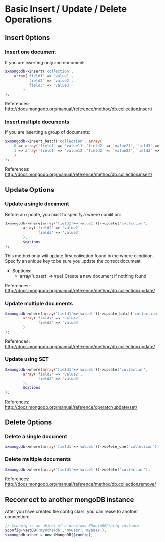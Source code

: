 # Basic Insert / Update / Delete Operations

## Insert Options
### Insert one document
If you are inserting only one document:

```php
$xmongodb->insert('collection', 
    array('field1' => 'value1',
          'field2' => 'value2',
          'field3' => 'value3'
        )
);
```

References: http://docs.mongodb.org/manual/reference/method/db.collection.insert/

### Insert multiple documents
If you are inserting a group of documents:

```php
$xmongodb->insert_batch('collection', array(
    0 => array('field1' => 'value11','field2' => 'value21','field3' => 'value31'), 
    1 => array('field1' => 'value12','field2' => 'value22','field3' => 'value32')
    )
);
```

References: http://docs.mongodb.org/manual/reference/method/db.collection.insert/

## Update Options
### Update a single document
Before an update, you must to specify a where condition:

```php
$xmongodb->where(array('field1'=>'value1'))->update('collection', 
        array('field2' => 'value2',
              'field3' => 'value3'
        ),
        $options
);
```
This method only will update first collection found in the where condition. 
Specify an unique key to be sure you update the correct document.

  - $options:
    * array('upsert' => true)     Create a new document if nothing found

References : http://docs.mongodb.org/manual/reference/method/db.collection.update/

### Update multiple documents

```php
$xmongodb->where(array('field1'=>'value1'))->update_batch('collection', 
        array('field2' => 'value2',
              'field3' => 'value3'
        )
);
```
References : http://docs.mongodb.org/manual/reference/method/db.collection.update/

### Update using SET

```php
$xmongodb->where(array('field1'=>'value1'))->update('collection', 
        array('field2' => 'value2',
              'field3' => 'value3'
        ),
        $options
);
```

References: http://docs.mongodb.org/manual/reference/operator/update/set/


## Delete Options
### Delete a single document

```php
$xmongodb->where(array('field1'=>'value1'))->delete_one('collection');
```

### Delete multiple documents
```php
$xmongodb->where(array('field1'=>'value1'))->delete('collection');
```

References: http://docs.mongodb.org/manual/reference/method/db.collection.remove/

## Reconnect to another mongoDB instance
After you have created the config class, you can reuse to another connection:

```php
// $congig is an object of a previous XMonfoDBConfig instance
$config->setDB('myotherdb','myuser','mypass');
$xmongodb_other = new XMongoDB($config);
```
